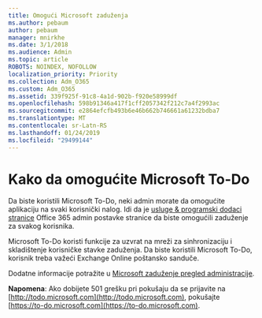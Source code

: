 ```yaml
---
title: Omogući Microsoft zaduženja
ms.author: pebaum
author: pebaum
manager: mnirkhe
ms.date: 3/1/2018
ms.audience: Admin
ms.topic: article
ROBOTS: NOINDEX, NOFOLLOW
localization_priority: Priority
ms.collection: Adm_O365
ms.custom: Adm_O365
ms.assetid: 339f925f-91c8-4a1d-902b-f920e58999df
ms.openlocfilehash: 598b91346a417f1cff2057342f212c7a4f2993ac
ms.sourcegitcommit: e2864efcfb493b6e46b662b746661a61232bdba7
ms.translationtype: MT
ms.contentlocale: sr-Latn-RS
ms.lasthandoff: 01/24/2019
ms.locfileid: "29499144"
---
```

# <a name="how-to-enable-microsoft-to-do"></a>Kako da omogućite Microsoft To-Do

Da biste koristili Microsoft To-Do, neki admin morate da omogućite aplikaciju na svaki korisnički nalog. Idi da je [usluge &amp; programski dodaci stranice](https://portal.office.com/adminportal/home#/Settings/ServicesAndAddIns) Office 365 admin postavke stranice da biste omogućili zaduženje za svakog korisnika. 
  
Microsoft To-Do koristi funkcije za uzvrat na mreži za sinhronizaciju i skladištenje korisničke stavke zaduženja. Da biste koristili Microsoft To-Do, korisnik treba važeći Exchange Online poštansko sanduče.
  
Dodatne informacije potražite u [Microsoft zaduženje pregled administracije](https://support.office.com/article/490c1a8c-2333-4952-8125-841afadb9620.aspx).
  
 **Napomena**: Ako dobijete 501 grešku pri pokušaju da se prijavite na [http://todo.microsoft.com](http://todo.microsoft.com), pokušajte [https://to-do.microsoft.com](https://to-do.microsoft.com).
  

